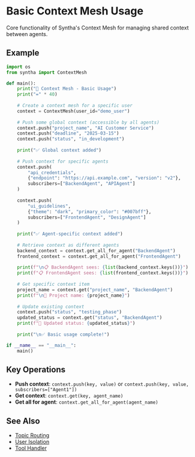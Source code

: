 # Basic Context Mesh Usage

Core functionality of Syntha's Context Mesh for managing shared context between agents.

## Example

```python
import os
from syntha import ContextMesh

def main():
    print("🚀 Context Mesh - Basic Usage")
    print("=" * 40)
    
    # Create a context mesh for a specific user
    context = ContextMesh(user_id="demo_user")
    
    # Push some global context (accessible by all agents)
    context.push("project_name", "AI Customer Service")
    context.push("deadline", "2025-03-15")
    context.push("status", "in_development")
    
    print("✅ Global context added")
    
    # Push context for specific agents
    context.push(
        "api_credentials", 
        {"endpoint": "https://api.example.com", "version": "v2"},
        subscribers=["BackendAgent", "APIAgent"]
    )
    
    context.push(
        "ui_guidelines",
        {"theme": "dark", "primary_color": "#007bff"},
        subscribers=["FrontendAgent", "DesignAgent"]
    )
    
    print("✅ Agent-specific context added")
    
    # Retrieve context as different agents
    backend_context = context.get_all_for_agent("BackendAgent")
    frontend_context = context.get_all_for_agent("FrontendAgent")
    
    print(f"\n📋 BackendAgent sees: {list(backend_context.keys())}")
    print(f"📋 FrontendAgent sees: {list(frontend_context.keys())}")
    
    # Get specific context item
    project_name = context.get("project_name", "BackendAgent")
    print(f"\n📄 Project name: {project_name}")
    
    # Update existing context
    context.push("status", "testing_phase")
    updated_status = context.get("status", "BackendAgent")
    print(f"📄 Updated status: {updated_status}")
    
    print("\n✅ Basic usage complete!")

if __name__ == "__main__":
    main()
```

## Key Operations

- **Push context**: `context.push(key, value)` or `context.push(key, value, subscribers=["Agent1"])`
- **Get context**: `context.get(key, agent_name)` 
- **Get all for agent**: `context.get_all_for_agent(agent_name)`

## See Also

- [Topic Routing](topic-routing.md)
- [User Isolation](user-isolation.md)
- [Tool Handler](../tools/tool-basics.md)
